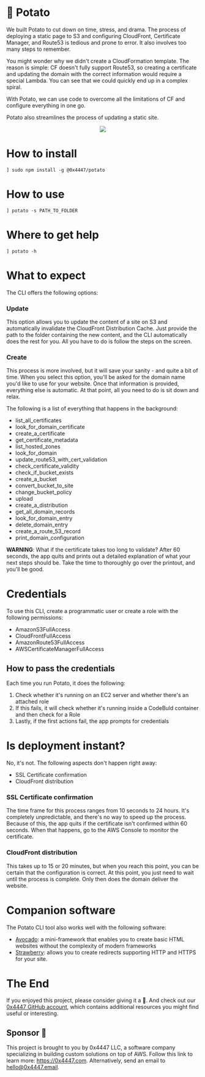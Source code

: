 # 🥔 Potato

We built Potato to cut down on time, stress, and drama. The process of deploying a static page to S3 and configuring CloudFront, Certificate Manager, and Route53 is tedious and prone to error. It also involves too many steps to remember.

You might wonder why we didn't create a CloudFormation template. The reason is simple: CF doesn't fully support Route53, so creating a certificate and updating the domain with the correct information would require a special Lambda. You can see that we could quickly end up in a complex spiral.

With Potato, we can use code to overcome all the limitations of CF and configure everything in one go.

Potato also streamlines the process of updating a static site.

<div align="center">
	<img src="https://raw.githubusercontent.com/0x4447/0x4447-cli-potato/master/assets/main.png">
</div>

# How to install

```
] sudo npm install -g @0x4447/potato
```

# How to use

```
] potato -s PATH_TO_FOLDER
```

# Where to get help

```
] potato -h
```

# What to expect

The CLI offers the following options:

### Update

This option allows you to update the content of a site on S3 and automatically invalidate the CloudFront Distribution Cache. Just provide the path to the folder containing the new content, and the CLI automatically does the rest for you. All you have to do is follow the steps on the screen.

### Create

This process is more involved, but it will save your sanity - and quite a bit of time. When you select this option, you'll be asked for the domain name you'd like to use for your website. Once that information is provided, everything else is automatic. At that point, all you need to do is sit down and relax.

The following is a list of everything that happens in the background:

- list_all_certificates
- look_for_domain_certificate
- create_a_certificate
- get_certificate_metadata
- list_hosted_zones
- look_for_domain
- update_route53_with_cert_validation
- check_certificate_validity
- check_if_bucket_exists
- create_a_bucket
- convert_bucket_to_site
- change_bucket_policy
- upload
- create_a_distribution
- get_all_domain_records
- look_for_domain_entry
- delete_domain_entry
- create_a_route_53_record
- print_domain_configuration

**WARNING**: What if the certificate takes too long to validate? After 60 seconds, the app quits and prints out a detailed explanation of what your next steps should be. Take the time to thoroughly go over the printout, and you'll be good.

# Credentials

To use this CLI, create a programmatic user or create a role with the following permissions:

- AmazonS3FullAccess
- CloudFrontFullAccess
- AmazonRoute53FullAccess
- AWSCertificateManagerFullAccess

## How to pass the credentials

Each time you run Potato, it does the following:

1. Check whether it's running on an EC2 server and whether there's an attached role
2. If this fails, it will check whether it's running inside a CodeBuld container and then check for a Role
3. Lastly, if the first actions fail, the app prompts for credentials

# Is deployment instant?

No, it's not. The following aspects don't happen right away:

- SSL Certificate confirmation
- CloudFront distribution

### SSL Certificate confirmation

The time frame for this process ranges from 10 seconds to 24 hours. It's completely unpredictable, and there's no way to speed up the process. Because of this, the app quits if the certificate isn't confirmed within 60 seconds. When that happens, go to the AWS Console to monitor the certificate.

### CloudFront distribution

This takes up to 15 or 20 minutes, but when you reach this point, you can be certain that the configuration is correct. At this point, you just need to wait until the process is complete. Only then does the domain deliver the website.

# Companion software

The Potato CLI tool also works well with the following software:

- [Avocado](https://www.npmjs.com/package/@0x4447/avocado): a mini-framework that enables you to create basic HTML websites without the complexity of modern frameworks
- [Strawberry](https://www.npmjs.com/package/@0x4447/strawberry): allows you to create redirects supporting HTTP and HTTPS for your site.

# The End

If you enjoyed this project, please consider giving it a 🌟. And check out our [0x4447 GitHub account](https://github.com/0x4447), which contains additional resources you might find useful or interesting.

## Sponsor 🎊

This project is brought to you by 0x4447 LLC, a software company specializing in building custom solutions on top of AWS. Follow this link to learn more: https://0x4447.com. Alternatively, send an email to [hello@0x4447.email](mailto:hello@0x4447.email?Subject=Hello%20From%20Repo&Body=Hi%2C%0A%0AMy%20name%20is%20NAME%2C%20and%20I%27d%20like%20to%20get%20in%20touch%20with%20someone%20at%200x4447.%0A%0AI%27d%20like%20to%20discuss%20the%20following%20topics%3A%0A%0A-%20LIST_OF_TOPICS_TO_DISCUSS%0A%0ASome%20useful%20information%3A%0A%0A-%20My%20full%20name%20is%3A%20FIRST_NAME%20LAST_NAME%0A-%20My%20time%20zone%20is%3A%20TIME_ZONE%0A-%20My%20working%20hours%20are%20from%3A%20TIME%20till%20TIME%0A-%20My%20company%20name%20is%3A%20COMPANY%20NAME%0A-%20My%20company%20website%20is%3A%20https%3A%2F%2F%0A%0ABest%20regards.).
